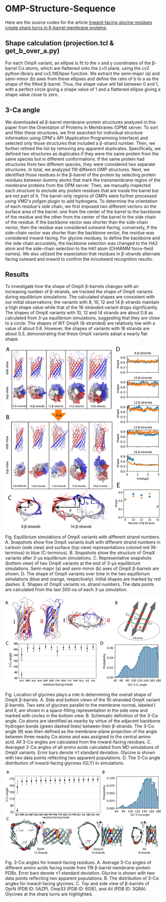 # OMP-Structure-Sequence

Here are the source codes for the article [Inward-facing glycine residues create sharp turns in β-barrel membrane proteins](https://www.sciencedirect.com/science/article/pii/S0005273621001127).

## Shape calculation (projection.tcl & get_b_over_a.py)
For each OmpX variant, an ellipse is fit to the x and y coordinates of the β-barrel Cα atoms, which are flattened onto the z=0 plane, using the cv2 python library and cv2.fitEllipse function. We extract the semi-major (a) and semi-minor (b) axes from these ellipses and define the ratio of b to a as the shape of the fitted β-barrel. Thus, the shape value will fall between 0 and 1, with a perfect circle giving a shape value of 1 and a flattened ellipse giving a shape value close to zero.

## 3-Ca angle 
We downloaded all β-barrel membrane-protein structures analyzed in this paper from the Orientation of Proteins in Membranes (OPM) server. To sort and filter these structures, we first searched for individual structure information using OPM's API (Application Programming Interface) and selected only those structures that included a β-strand number. Then, we further refined the list by removing any apparent duplicates. Specifically, we defined two structures as duplicates if they were the same protein from the same species but in different conformations. If the same protein had structures from two different species, they were considered two separate structures. In total, we analyzed 119 different OMP structures. Next, we identified those residues in the β-barrel of the protein by selecting protein residues between dummy atoms that mark the transmembrane region of the membrane proteins from the OPM server. Then, we manually inspected each structure to exclude any protein residues that are inside the barrel but are not part of it. The barrel-only regions of OMPs were further processed using VMD's psfgen plugin to add hydrogens. To determine the orientation of each residue's side chain, we first imposed two different vectors on the surface area of the barrel: one from the center of the barrel to the backbone of the residue and the other from the center of the barrel to the side chain of the residue. If the backbone vector was shorter than the side-chain vector, then the residue was considered outward-facing; conversely, if the side-chain vector was shorter than the backbone vector, the residue was considered inward-facing. For glycine residues, to define the backbone and the side chain accurately, the backbone selection was changed to the HA2 atom and the side-chain selection to the HA1 atom (CHARMM force-field names). We also utilized the expectation that residues in β-strands alternate facing outward and inward to confirm the in/outward recognition results. 

## Results

To investigate how the shape of OmpX β-barrels changes with an increasing number of β-strands, we tracked the shape of OmpX variants during equilibrium simulations. The calculated shapes are consistent with our initial observations; the variants with 8, 10, 12 and 14 β-strands maintain a high shape value while that of the 16-stranded variant drops significantly. The shapes of OmpX variants with 10, 12 and 14 strands are about 0.8 as calculated from 3-μs equilibrium simulations, suggesting that they are close to a circle. The shapes of WT OmpX (8-stranded) are relatively low with a value of about 0.6. However, the shapes of variants with 16 strands are about 0.3, demonstrating that these OmpX variants adopt a nearly flat shape.

<p align="center">
  <img src="https://github.com/zzhang624/OMP-Structure-Sequence/blob/main/figs/f1_new.png">
</p>
Fig. Equilibrium simulations of OmpX variants with different strand numbers. A. Snapshots show five OmpX variants built with different strand numbers in cartoon (side view) and surface (top view) representations colored red (N-terminus) to blue (C-terminus). B. Snapshots show the structure of OmpX variants after 3-μs equilibrium simulations. C. Representative snapshots (bottom view) of two OmpX variants at the end of 3-μs equilibrium simulations. Semi-major (a) and semi-minor (b) axes of OmpX β-barrels are shown. D. The shape of OmpX variants over time in the two equilibrium simulations (blue and orange, respectively). Initial shapes are marked by red dashes. E. Shapes of OmpX variants vs. strand numbers. The data points are calculated from the last 300-ns of each 3-μs simulation.


<p align="center">
  <img src="https://github.com/zzhang624/OMP-Structure-Sequence/blob/main/figs/f3_new.png">
</p>

Fig. Location of glycines plays a role in determining the overall shape of OmpX β-barrels. A. Side and bottom views of the 16-stranded OmpX variant β-barrels. Two sets of glycines parallel to the membrane normal, labeled I and II, are shown in a space-filling representation in the side view and marked with circles in the bottom view. B. Schematic definition of the 3-Cα angle. Cα atoms are identified as nearby by virtue of the adjacent backbone hydrogen bonds (green dashed lines) between their β-strands. The 3-Cα angle (θ) was then defined as the membrane-plane projection of the angle between three nearby Cα atoms and was assigned to the central amino acid. All 3-Cα angles are calculated from the inward-facing residues. C. Averaged 3-Cα angles of all amino acids calculated from MD simulations of OmpX variants. Error bars denote ±1 standard deviation. Glycine is shown with two data points reflecting two apparent populations. D. The 3-Cα angle distribution of inward-facing glycines (GLY) in simulations.


<p align="center">
  <img src="https://github.com/zzhang624/OMP-Structure-Sequence/blob/main/figs/f5.png">
</p>

Fig. 3-Cα angles for inward-facing residues. A. Average 3-Cα angles of different amino acids facing inside from 119 β-barrel membrane-protein PDBs. Error bars denote ±1 standard deviation. Glycine is shown with two data points reflecting two apparent populations. B. The distribution of 3-Cα angles for inward-facing glycines. C. Top and side view of β-barrels of OprN (PDB ID: 5AZP), Omp33 (PDB ID: 6GIE), and Ail (PDB ID: 3QRA). Glycines at the sharp turns are highlighted.
